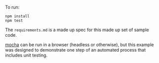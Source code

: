 To run:

    npm install
    npm test

The `requirements.md` is a made up spec for this made up set of sample code.

[mocha](http://visionmedia.github.io/mocha/) can be run in a browser (headless or otherwise), but this example was designed to demonstrate one step of an automated process that includes unit testing.
